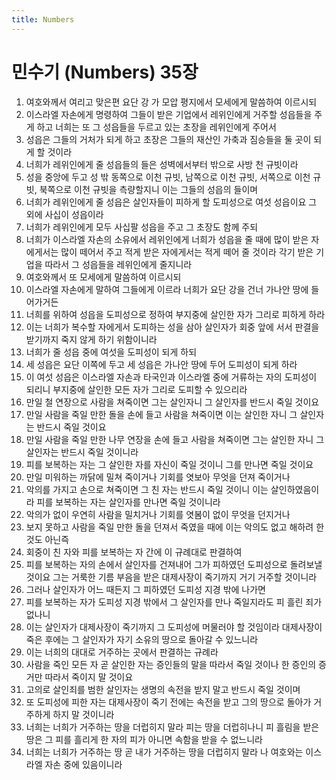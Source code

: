 ```yaml
---
title: Numbers
---
```


# 민수기 (Numbers) 35장
1. 여호와께서 여리고 맞은편 요단 강 가 모압 평지에서 모세에게 말씀하여 이르시되
1. 이스라엘 자손에게 명령하여 그들이 받은 기업에서 레위인에게 거주할 성읍들을 주게 하고 너희는 또 그 성읍들을 두르고 있는 초장을 레위인에게 주어서
1. 성읍은 그들의 거처가 되게 하고 초장은 그들의 재산인 가축과 짐승들을 둘 곳이 되게 할 것이라
1. 너희가 레위인에게 줄 성읍들의 들은 성벽에서부터 밖으로 사방 천 규빗이라
1. 성을 중앙에 두고 성 밖 동쪽으로 이천 규빗, 남쪽으로 이천 규빗, 서쪽으로 이천 규빗, 북쪽으로 이천 규빗을 측량할지니 이는 그들의 성읍의 들이며
1. 너희가 레위인에게 줄 성읍은 살인자들이 피하게 할 도피성으로 여섯 성읍이요 그 외에 사십이 성읍이라
1. 너희가 레위인에게 모두 사십팔 성읍을 주고 그 초장도 함께 주되
1. 너희가 이스라엘 자손의 소유에서 레위인에게 너희가 성읍을 줄 때에 많이 받은 자에게서는 많이 떼어서 주고 적게 받은 자에게서는 적게 떼어 줄 것이라 각기 받은 기업을 따라서 그 성읍들을 레위인에게 줄지니라
1. 여호와께서 또 모세에게 말씀하여 이르시되
1. 이스라엘 자손에게 말하여 그들에게 이르라 너희가 요단 강을 건너 가나안 땅에 들어가거든
1. 너희를 위하여 성읍을 도피성으로 정하여 부지중에 살인한 자가 그리로 피하게 하라
1. 이는 너희가 복수할 자에게서 도피하는 성을 삼아 살인자가 회중 앞에 서서 판결을 받기까지 죽지 않게 하기 위함이니라
1. 너희가 줄 성읍 중에 여섯을 도피성이 되게 하되
1. 세 성읍은 요단 이쪽에 두고 세 성읍은 가나안 땅에 두어 도피성이 되게 하라
1. 이 여섯 성읍은 이스라엘 자손과 타국인과 이스라엘 중에 거류하는 자의 도피성이 되리니 부지중에 살인한 모든 자가 그리로 도피할 수 있으리라
1. 만일 철 연장으로 사람을 쳐죽이면 그는 살인자니 그 살인자를 반드시 죽일 것이요
1. 만일 사람을 죽일 만한 돌을 손에 들고 사람을 쳐죽이면 이는 살인한 자니 그 살인자는 반드시 죽일 것이요
1. 만일 사람을 죽일 만한 나무 연장을 손에 들고 사람을 쳐죽이면 그는 살인한 자니 그 살인자는 반드시 죽일 것이니라
1. 피를 보복하는 자는 그 살인한 자를 자신이 죽일 것이니 그를 만나면 죽일 것이요
1. 만일 미워하는 까닭에 밀쳐 죽이거나 기회를 엿보아 무엇을 던져 죽이거나
1. 악의를 가지고 손으로 쳐죽이면 그 친 자는 반드시 죽일 것이니 이는 살인하였음이라 피를 보복하는 자는 살인자를 만나면 죽일 것이니라
1. 악의가 없이 우연히 사람을 밀치거나 기회를 엿봄이 없이 무엇을 던지거나
1. 보지 못하고 사람을 죽일 만한 돌을 던져서 죽였을 때에 이는 악의도 없고 해하려 한 것도 아닌즉
1. 회중이 친 자와 피를 보복하는 자 간에 이 규례대로 판결하여
1. 피를 보복하는 자의 손에서 살인자를 건져내어 그가 피하였던 도피성으로 돌려보낼 것이요 그는 거룩한 기름 부음을 받은 대제사장이 죽기까지 거기 거주할 것이니라
1. 그러나 살인자가 어느 때든지 그 피하였던 도피성 지경 밖에 나가면
1. 피를 보복하는 자가 도피성 지경 밖에서 그 살인자를 만나 죽일지라도 피 흘린 죄가 없나니
1. 이는 살인자가 대제사장이 죽기까지 그 도피성에 머물러야 할 것임이라 대제사장이 죽은 후에는 그 살인자가 자기 소유의 땅으로 돌아갈 수 있느니라
1. 이는 너희의 대대로 거주하는 곳에서 판결하는 규례라
1. 사람을 죽인 모든 자 곧 살인한 자는 증인들의 말을 따라서 죽일 것이나 한 증인의 증거만 따라서 죽이지 말 것이요
1. 고의로 살인죄를 범한 살인자는 생명의 속전을 받지 말고 반드시 죽일 것이며
1. 또 도피성에 피한 자는 대제사장이 죽기 전에는 속전을 받고 그의 땅으로 돌아가 거주하게 하지 말 것이니라
1. 너희는 너희가 거주하는 땅을 더럽히지 말라 피는 땅을 더럽히나니 피 흘림을 받은 땅은 그 피를 흘리게 한 자의 피가 아니면 속함을 받을 수 없느니라
1. 너희는 너희가 거주하는 땅 곧 내가 거주하는 땅을 더럽히지 말라 나 여호와는 이스라엘 자손 중에 있음이니라